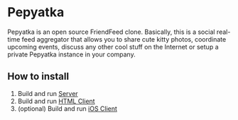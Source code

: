 Pepyatka
========

Pepyatka is an open source FriendFeed clone. Basically, this is a
social real-time feed aggregator that allows you to share cute kitty
photos, coordinate upcoming events, discuss any other cool stuff on the
Internet or setup a private Pepyatka instance in your company.

How to install
--------------

1. Build and run [Server](https://github.com/pepyatka/pepyatka-server)
1. Build and run [HTML Client](https://github.com/pepyatka/pepyatka-html)
1. (optional) Build and run [iOS Client](https://github.com/pepyatka/pepyatka-ios)

